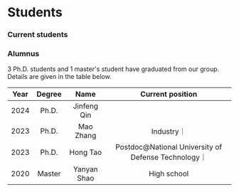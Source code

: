 # **Students**

### **Current students**



### **Alumnus**

3 Ph.D. students and 1 master's student have graduated from our group. Details are given in the table below. 

| Year | Degree | Name | Current position |
| :---:|     :---:    | :---:| :---: |
| 2024 | Ph.D. | Jinfeng Qin | |
| 2023 | Ph.D. | Mao Zhang | Industry｜
| 2023 | Ph.D. | Hong Tao | Postdoc@National University of Defense Technology｜
| 2020 | Master | Yanyan Shao | High school |
